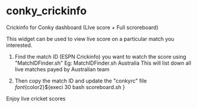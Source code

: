 # conky_crickinfo
Crickinfo for Conky dashboard (LIve score + Full scroreboard)

This widget can be used to view live score on a particular match you interested.

1. 	Find the match ID (ESPN Crickinfo) you want to watch the score using "MatchIDFinder.sh"
Eg: MatchIDFinder.sh Australia
This will list down all live matches payed by Australian team

2. 	Then copy the match ID and update the "conkyrc" file
${font}${color2}${execi 30  bash scoreboard.sh <match ID>}

Enjoy live cricket scores

